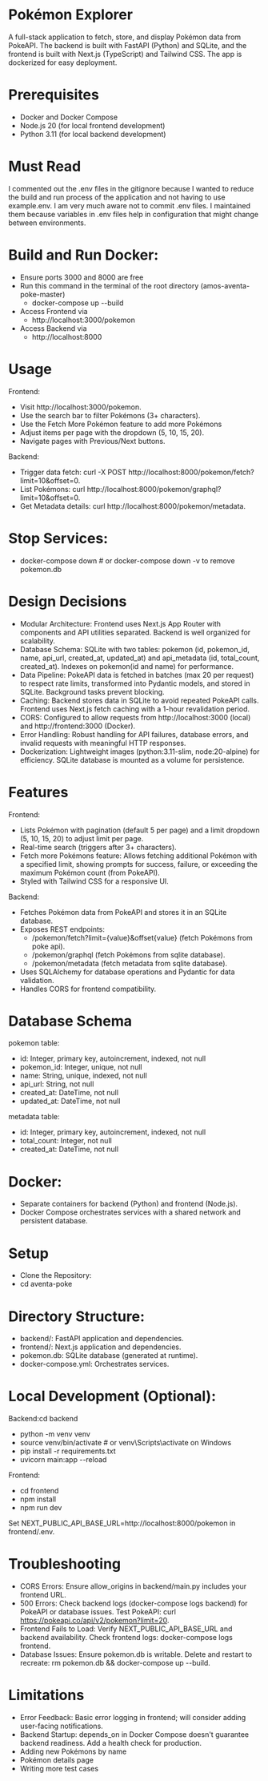 # Pokémon Explorer
A full-stack application to fetch, store, and display Pokémon data from PokeAPI. The backend is built with FastAPI (Python) and SQLite, and the frontend is built with Next.js (TypeScript) and Tailwind CSS. The app is dockerized for easy deployment.


# Prerequisites
- Docker and Docker Compose
- Node.js 20 (for local frontend development)
- Python 3.11 (for local backend development)


# Must Read
I commented out the .env files in the gitignore because I wanted to reduce the build and run process of the application and not having to use example.env.
I am very much aware not to commit .env files. I maintained them because variables in .env files help in configuration that might change between environments.


# Build and Run Docker:
- Ensure ports 3000 and 8000 are free
- Run this command in the terminal of the root directory (amos-aventa-poke-master)
    - docker-compose up --build
- Access Frontend via
    - http://localhost:3000/pokemon
- Access Backend via
    - http://localhost:8000


# Usage
Frontend:
- Visit http://localhost:3000/pokemon.
- Use the search bar to filter Pokémons (3+ characters).
- Use the Fetch More Pokémon feature to add more Pokémons
- Adjust items per page with the dropdown (5, 10, 15, 20).
- Navigate pages with Previous/Next buttons.


Backend:
- Trigger data fetch: curl -X POST http://localhost:8000/pokemon/fetch?limit=10&offset=0.
- List Pokémons: curl http://localhost:8000/pokemon/graphql?limit=10&offset=0.
- Get Metadata details: curl http://localhost:8000/pokemon/metadata.


# Stop Services:
- docker-compose down  # or docker-compose down -v to remove pokemon.db


# Design Decisions
- Modular Architecture: Frontend uses Next.js App Router with components and API utilities separated. Backend is well organized for scalability.
- Database Schema: SQLite with two tables: pokemon (id, pokemon_id, name, api_url, created_at, updated_at) and api_metadata (id, total_count, created_at). Indexes on pokemon(id and name) for performance.
- Data Pipeline: PokeAPI data is fetched in batches (max 20 per request) to respect rate limits, transformed into Pydantic models, and stored in SQLite. Background tasks prevent blocking.
- Caching: Backend stores data in SQLite to avoid repeated PokeAPI calls. Frontend uses Next.js fetch caching with a 1-hour revalidation period.
- CORS: Configured to allow requests from http://localhost:3000 (local) and http://frontend:3000 (Docker).
- Error Handling: Robust handling for API failures, database errors, and invalid requests with meaningful HTTP responses.
- Dockerization: Lightweight images (python:3.11-slim, node:20-alpine) for efficiency. SQLite database is mounted as a volume for persistence.


# Features
Frontend:
- Lists Pokémon with pagination (default 5 per page) and a limit dropdown (5, 10, 15, 20) to adjust limit per page.
- Real-time search (triggers after 3+ characters).
- Fetch more Pokémons feature: Allows fetching additional Pokémon with a specified limit, showing prompts for success, failure, or exceeding the maximum Pokémon count (from PokeAPI).
- Styled with Tailwind CSS for a responsive UI.

Backend:
- Fetches Pokémon data from PokeAPI and stores it in an SQLite database.
- Exposes REST endpoints:
    - /pokemon/fetch?limit={value}&offset{value} (fetch Pokémons from poke api).
    - /pokemon/graphql (fetch Pokémons from sqlite database).
    - /pokemon/metadata (fetch metadata from sqlite database).
- Uses SQLAlchemy for database operations and Pydantic for data validation.
- Handles CORS for frontend compatibility.


# Database Schema
pokemon table:
- id: Integer, primary key, autoincrement, indexed, not null
- pokemon_id: Integer, unique, not null
- name: String, unique, indexed, not null
- api_url: String, not null
- created_at: DateTime, not null
- updated_at: DateTime, not null

metadata table:
- id: Integer, primary key, autoincrement, indexed, not null
- total_count: Integer, not null
- created_at: DateTime, not null


# Docker:
- Separate containers for backend (Python) and frontend (Node.js).
- Docker Compose orchestrates services with a shared network and persistent database.


# Setup
- Clone the Repository:
- cd aventa-poke


# Directory Structure:
- backend/: FastAPI application and dependencies.
- frontend/: Next.js application and dependencies.
- pokemon.db: SQLite database (generated at runtime).
- docker-compose.yml: Orchestrates services.


# Local Development (Optional):
Backend:cd backend
- python -m venv venv
- source venv/bin/activate  # or venv\Scripts\activate on Windows
- pip install -r requirements.txt
- uvicorn main:app --reload

Frontend:
- cd frontend
- npm install
- npm run dev


Set NEXT_PUBLIC_API_BASE_URL=http://localhost:8000/pokemon in frontend/.env.


# Troubleshooting
- CORS Errors: Ensure allow_origins in backend/main.py includes your frontend URL.
- 500 Errors: Check backend logs (docker-compose logs backend) for PokeAPI or database issues. Test PokeAPI: curl https://pokeapi.co/api/v2/pokemon?limit=20.
- Frontend Fails to Load: Verify NEXT_PUBLIC_API_BASE_URL and backend availability. Check frontend logs: docker-compose logs frontend.
- Database Issues: Ensure pokemon.db is writable. Delete and restart to recreate: rm pokemon.db && docker-compose up --build.

# Limitations
- Error Feedback: Basic error logging in frontend; will consider adding user-facing notifications.
- Backend Startup: depends_on in Docker Compose doesn't guarantee backend readiness. Add a health check for production.
- Adding new Pokémons by name
- Pokémon details page
- Writing more test cases